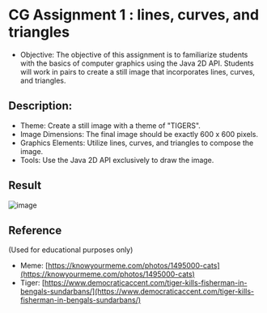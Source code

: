 # CG Assignment 1 : lines, curves, and triangles

- Objective:
The objective of this assignment is to familiarize students with the basics of computer graphics using the Java 2D API. Students will work in pairs to create a still image that incorporates lines, curves, and triangles.

## Description:

- Theme: Create a still image with a theme of "TIGERS".
- Image Dimensions: The final image should be exactly 600 x 600 pixels.
- Graphics Elements: Utilize lines, curves, and triangles to compose the image.
- Tools: Use the Java 2D API exclusively to draw the image.

## Result

![image](https://github.com/Buye4h/cg-assignment1/assets/73097117/6cff3572-1667-4d1d-bcd7-b99254453b83)


## Reference
(Used for educational purposes only)
- Meme: [https://knowyourmeme.com/photos/1495000-cats](https://knowyourmeme.com/photos/1495000-cats)
- Tiger: [https://www.democraticaccent.com/tiger-kills-fisherman-in-bengals-sundarbans/](https://www.democraticaccent.com/tiger-kills-fisherman-in-bengals-sundarbans/)
